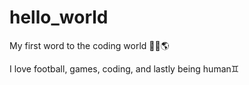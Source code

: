 # hello_world
My first word to the coding world 👨‍💻🌎

I love football, games, coding, and lastly being human♊
